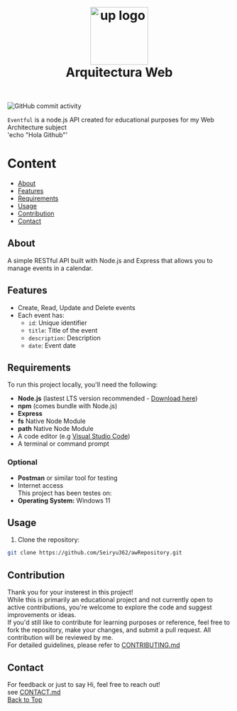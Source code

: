 <h1 align="center">
  <br>
  <a href="https://www.palermo.edu"><img src="https://www.palermo.edu/images/header/logo@2x.png" alt="up logo" width="130"></a>
  <a name="Top"></a>
<br>
  Arquitectura Web 
</h1>
<br>

![GitHub commit activity](https://img.shields.io/github/commit-activity/w/Seiryu362/awRepository)

`Eventful` is a node.js API created for educational purposes for my Web Architecture subject  
'echo "Hola Github"'

# Content  
- [About](#About) 
- [Features](#Features)
- [Requirements](#Requirements)
- [Usage](#Usage)  
- [Contribution](#Contribution)  
- [Contact](#Contact)
  
## About
A simple RESTful API built with Node.js and Express that allows you to manage events in a calendar.  

## Features
- Create, Read, Update and Delete events
- Each event has:
  - `id`: Unique identifier
  - `title`: Title of the event
  - `description`: Description
  - `date`: Event date
 
## Requirements
To run this project locally, you'll need the following:  
- **Node.js** (lastest LTS version recommended - [Download here](https://nodejs.org/en/download))  
- **npm** (comes bundle with Node.js)  
- **Express** 
- **fs** Native Node Module  
- **path** Native Node Module  
- A code editor (e.g [Visual Studio Code](https://code.visualstudio.com))  
- A terminal or command prompt  

### Optional
- **Postman** or similar tool for testing  
- Internet access  
This project has been testes on:  
- **Operating System:** Windows 11

## Usage
1. Clone the repository:  
```bash
git clone https://github.com/Seiryu362/awRepository.git
```  

## Contribution
Thank you for your insterest in this project!  
While this is primarily an educational project and not currently open to active contributions, you're welcome to explore the code and 
suggest improvements or ideas.  
If you'd still like to contribute for learning purposes or reference, feel free to fork the repository, make your changes, 
and submit a pull request. All contribution will be reviewed by me.  
For detailed guidelines, please refer to [CONTRIBUTING.md](https://github.com/Seiryu362/awRepository/blob/main/CONTRIBUTING.md)  

## Contact
For feedback or just to say Hi, feel free to reach out!  
see [CONTACT.md](https://github.com/Seiryu362/awRepository/blob/main/CONTACT.md)  
[Back to Top](#top)
